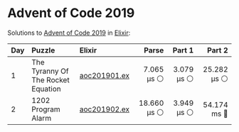 # Advent of Code 2019

Solutions to [Advent of Code 2019](https://adventofcode.com/2019/) in [Elixir](https://elixir-lang.org/):

| Day  | Puzzle                             | Elixir                                                             |       Parse |     Part 1 |      Part 2 |
| :--- | :--------------------------------- | :----------------------------------------------------------------- | ----------: | ---------: | ----------: |
| 1    | The Tyranny Of The Rocket Equation | [aoc201901.ex](01_the_tyranny_of_the_rocket_equation/aoc201901.ex) |  7.065 µs ⚪️ | 3.079 µs ⚪️ | 25.282 µs ⚪️ |
| 2    | 1202 Program Alarm                 | [aoc201902.ex](02_1202_program_alarm/aoc201902.ex)                 | 18.660 µs ⚪️ | 3.949 µs ⚪️ | 54.174 ms 🔵 |

